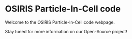 # OSIRIS Particle-In-Cell code

Welcome to the OSIRIS Particle-In-Cell code webpage.

Stay tuned for more information on our Open-Source project!

